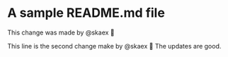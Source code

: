 # A sample README.md file

This change was made by @skaex :tada:

This line is the second change make by @skaex :rocket:
The updates are good.
